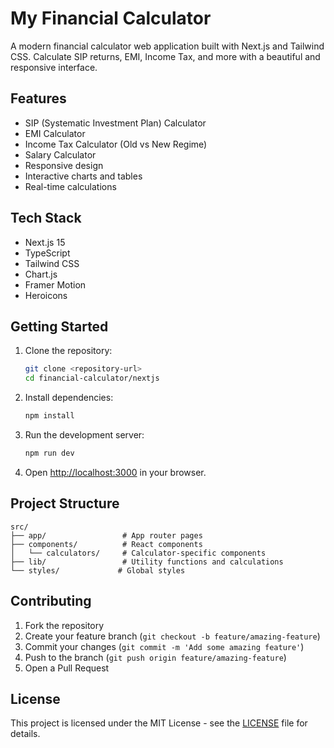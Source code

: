 # My Financial Calculator

A modern financial calculator web application built with Next.js and Tailwind CSS. Calculate SIP returns, EMI, Income Tax, and more with a beautiful and responsive interface.

## Features

- SIP (Systematic Investment Plan) Calculator
- EMI Calculator
- Income Tax Calculator (Old vs New Regime)
- Salary Calculator
- Responsive design
- Interactive charts and tables
- Real-time calculations

## Tech Stack

- Next.js 15
- TypeScript
- Tailwind CSS
- Chart.js
- Framer Motion
- Heroicons

## Getting Started

1. Clone the repository:
   ```bash
   git clone <repository-url>
   cd financial-calculator/nextjs
   ```

2. Install dependencies:
   ```bash
   npm install
   ```

3. Run the development server:
   ```bash
   npm run dev
   ```

4. Open [http://localhost:3000](http://localhost:3000) in your browser.

## Project Structure

```
src/
├── app/                 # App router pages
├── components/          # React components
│   └── calculators/     # Calculator-specific components
├── lib/                 # Utility functions and calculations
└── styles/             # Global styles
```

## Contributing

1. Fork the repository
2. Create your feature branch (`git checkout -b feature/amazing-feature`)
3. Commit your changes (`git commit -m 'Add some amazing feature'`)
4. Push to the branch (`git push origin feature/amazing-feature`)
5. Open a Pull Request

## License

This project is licensed under the MIT License - see the [LICENSE](LICENSE) file for details.
